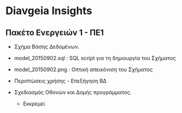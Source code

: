 ﻿# Diavgeia Insights

## Πακέτο Ενεργειών 1 - ΠΕ1
* Σχήμα Βάσης Δεδομένων. 
 * model_20150902.sql : SQL script για τη δημιουργία του Σχήματος
 * model_20150902.png : Οπτική απεικόνιση του Σχήματος
 
* Περιπτώσεις χρήσης - Επεξήγηση ΒΔ 

* Σχεδιασμός Οθονών και Δομής προγράμματος.   
    * Εκκρεμεί